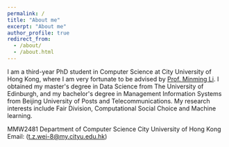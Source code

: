 ```yaml
---
permalink: /
title: "About me"
excerpt: "About me"
author_profile: true
redirect_from: 
  - /about/
  - /about.html
---
```


I am a third-year PhD student in Computer Science at City University of Hong Kong, where I am very fortunate to be advised by [Prof. Minming Li](https://www.cs.cityu.edu.hk/~minmli/). I obtained my master's degree in Data Science from The University of Edinburgh, and my bachelor's degree in Management Information Systems from Beijing University of Posts and Telecommunications. My research interests include Fair Division, Computational Social Choice and Machine learning.


MMW2481
Department of Computer Science
City University of Hong Kong
Email: (t.z.wei-8@my.cityu.edu.hk)
